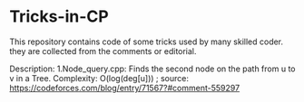 # Tricks-in-CP
This repository contains code of some tricks used by many skilled coder. they are collected from the comments or editorial.

Description:
1.Node_query.cpp: Finds the second node on the path from u to v in a Tree.
Complexity: O(log(deg[u])) ;
source: https://codeforces.com/blog/entry/71567?#comment-559297
